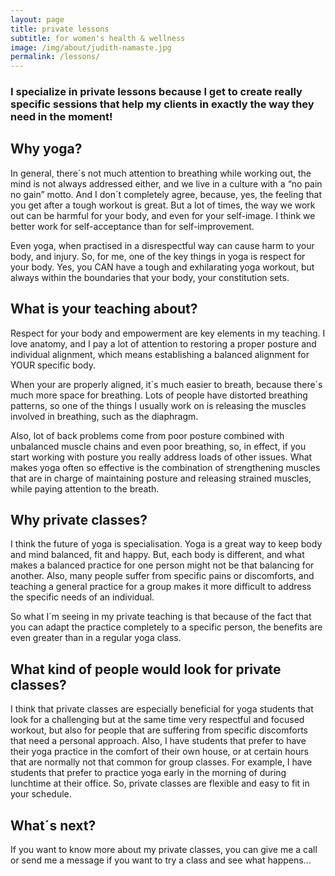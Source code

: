 ```yaml
---
layout: page
title: private lessons 
subtitle: for women's health & wellness
image: /img/about/judith-namaste.jpg
permalink: /lessons/
---
```

          
<h3 class="section-subheading text-muted text-center">I specialize in private lessons because I get to create really specific sessions that help my clients in exactly the way they need in the moment!</h3>

<h2 class="section-heading text-center">Why yoga?</h2>

In general, there´s not much attention to breathing while working out, the mind is not always addressed either, and we live in a culture with a “no pain no gain” motto. And I don´t completely agree, because, yes, the feeling that you get after a tough workout is great. But a lot of times, the way we work out can be harmful for your body, and even for your self-image. I think we better work for self-acceptance than for self-improvement.

Even yoga, when practised in a disrespectful way can cause harm to your body, and injury. So, for me, one of the key things in yoga is respect for your body. Yes, you CAN have a tough and exhilarating yoga workout, but always within the boundaries that your body, your constitution sets. 

<h2 class="section-heading text-center">What is your teaching about?</h2>

Respect for your body and empowerment are key elements in my teaching. I love anatomy, and I pay a lot of attention to restoring a proper posture and individual alignment, which means establishing a balanced alignment for YOUR specific body.

When your are properly aligned, it´s much easier to breath, because there´s much more space for breathing. Lots of people have distorted breathing patterns, so one of the things I usually work on is releasing the muscles involved in breathing, such as the diaphragm. 

Also, lot of back problems come from poor posture combined with unbalanced muscle chains and even poor breathing, so, in effect, if you start working with posture you really address loads of other issues. What makes yoga often so effective is the combination of strengthening muscles that are in charge of maintaining posture and releasing strained muscles, while paying attention to the breath.

<h2 class="section-heading text-center">Why private classes?</h2>

I think the future of yoga is specialisation. Yoga is a great way to keep body and mind balanced, fit and happy. But, each body is different, and what makes a balanced practice for one person might not be that balancing for another. Also, many people suffer from specific pains or discomforts, and teaching a general practice for a group makes it more difficult to address the specific needs of an individual.

So what I´m seeing in my private teaching is that because of the fact that you can adapt the practice completely to a specific person, the benefits are even greater than in a regular yoga class. 

<h2 class="section-heading text-center">What kind of people would look for private classes?</h2>

I think that private classes are especially beneficial for yoga students that look for a challenging but at the same time very respectful and focused workout, but also for people that are suffering from specific discomforts that need a personal approach. Also, I have students that prefer to have their yoga practice in the comfort of their own house, or at certain hours that are normally not that common for group classes. For example, I have students that prefer to practice yoga early in the morning of during lunchtime at their office. So, private classes are flexible and easy to fit in your schedule.

<h2 class="section-heading text-center">What´s next?</h2>

If you want to know more about my private classes, you can give me a call or send me a message if you want to try a class and see what happens...
